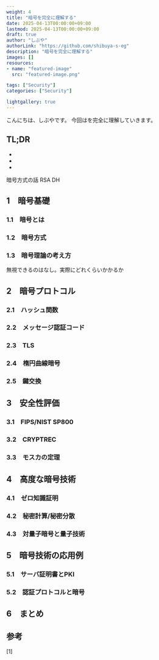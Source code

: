 ```yaml
---
weight: 4
title: "暗号を完全に理解する"
date: 2025-04-13T00:00:00+09:00
lastmod: 2025-04-13T00:00:00+09:00
draft: true
author: "しぶや"
authorLink: "https://github.com/shibuya-s-eg"
description: "暗号を完全に理解する"
images: []
resources:
- name: "featured-image"
  src: "featured-image.png"

tags: ["Security"]
categories: ["Security"]

lightgallery: true
---
```


<!--
Todo:
- TLDR

* 暗号
    * FIPS
    * TLS1.3暗号スイート
    * ハッシュ
        * 衝突困難性
    * ブロック暗号 CTR
    * TLSの役割
        * 暗号化
        * 改ざん防止
        * サーバ証明
    * 楕円曲線はリソース低い
    * 耐量子暗号
    * 量子鍵配送
    * 楕円極性
        * ed25519
    * モスカの定理
    * 講師暗号
    * ショアのアルゴリズム
    * 秘密計算
    * 準同型暗号
    * 秘密分散
    * ハイブリット
    * しきい値秘密分散
        * チェックサムっぽい
    * MD5
        * 衝突
    * MAC
    * HMAC
    * CMAC
    * ゼロ知識証明
        * CHAP
-->





こんにちは、しぶやです。
今回はを完全に理解していきます。


## TL;DR

*
*
*

暗号方式の話
RSA
DH

## 1　暗号基礎

### 1.1　暗号とは

### 1.2　暗号方式

### 1.3　暗号理論の考え方

無視できるのはなし。実際にどれくらいかかるか

## 2　暗号プロトコル

### 2.1　ハッシュ関数

### 2.2　メッセージ認証コード

### 2.3　TLS

### 2.4　楕円曲線暗号

### 2.5　鍵交換

## 3　安全性評価

### 3.1　FIPS/NIST SP800

### 3.2　CRYPTREC

### 3.3　モスカの定理

## 4　高度な暗号技術

### 4.1　ゼロ知識証明

### 4.2　秘密計算/秘密分散

### 4.3　対量子暗号と量子技術

## 5　暗号技術の応用例

### 5.1　サーバ証明書とPKI

### 5.2　認証プロトコルと暗号


## 6　まとめ


## 参考

[1] []()

